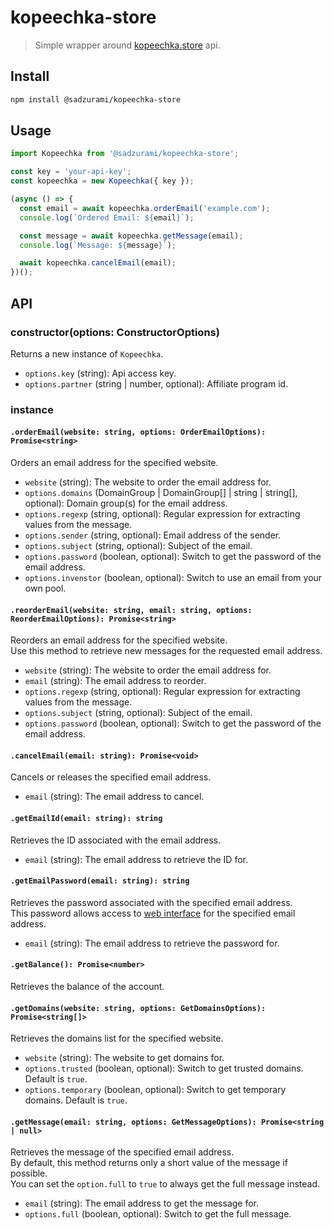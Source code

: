 # kopeechka-store

> Simple wrapper around [kopeechka.store](https://faq.kopeechka.store/) api.

## Install

```sh
npm install @sadzurami/kopeechka-store
```

## Usage

```js
import Kopeechka from '@sadzurami/kopeechka-store';

const key = 'your-api-key';
const kopeechka = new Kopeechka({ key });

(async () => {
  const email = await kopeechka.orderEmail('example.com');
  console.log(`Ordered Email: ${email}`);

  const message = await kopeechka.getMessage(email);
  console.log(`Message: ${message}`);

  await kopeechka.cancelEmail(email);
})();
```

## API

### constructor(options: ConstructorOptions)

Returns a new instance of `Kopeechka`.

- `options.key` (string): Api access key.
- `options.partner` (string | number, optional): Affiliate program id.

### instance

#### `.orderEmail(website: string, options: OrderEmailOptions): Promise<string>`

Orders an email address for the specified website.

- `website` (string): The website to order the email address for.
- `options.domains` (DomainGroup | DomainGroup[] | string | string[], optional): Domain group(s) for the email address.
- `options.regexp` (string, optional): Regular expression for extracting values from the message.
- `options.sender` (string, optional): Email address of the sender.
- `options.subject` (string, optional): Subject of the email.
- `options.password` (boolean, optional): Switch to get the password of the email address.
- `options.invenstor` (boolean, optional): Switch to use an email from your own pool.

#### `.reorderEmail(website: string, email: string, options: ReorderEmailOptions): Promise<string>`

Reorders an email address for the specified website.\
Use this method to retrieve new messages for the requested email address.

- `website` (string): The website to order the email address for.
- `email` (string): The email address to reorder.
- `options.regexp` (string, optional): Regular expression for extracting values from the message.
- `options.subject` (string, optional): Subject of the email.
- `options.password` (boolean, optional): Switch to get the password of the email address.

#### `.cancelEmail(email: string): Promise<void>`

Cancels or releases the specified email address.

- `email` (string): The email address to cancel.

#### `.getEmailId(email: string): string`

Retrieves the ID associated with the email address.

- `email` (string): The email address to retrieve the ID for.

#### `.getEmailPassword(email: string): string`

Retrieves the password associated with the specified email address.\
This password allows access to [web interface](https://webmail.kopeechka.store/) for the specified email address.

- `email` (string): The email address to retrieve the password for.

#### `.getBalance(): Promise<number>`

Retrieves the balance of the account.

#### `.getDomains(website: string, options: GetDomainsOptions): Promise<string[]>`

Retrieves the domains list for the specified website.

- `website` (string): The website to get domains for.
- `options.trusted` (boolean, optional): Switch to get trusted domains. Default is `true`.
- `options.temporary` (boolean, optional): Switch to get temporary domains. Default is `true`.

#### `.getMessage(email: string, options: GetMessageOptions): Promise<string | null>`

Retrieves the message of the specified email address.\
By default, this method returns only a short value of the message if possible.\
You can set the `option.full` to `true` to always get the full message instead.

- `email` (string): The email address to get the message for.
- `options.full` (boolean, optional): Switch to get the full message.
